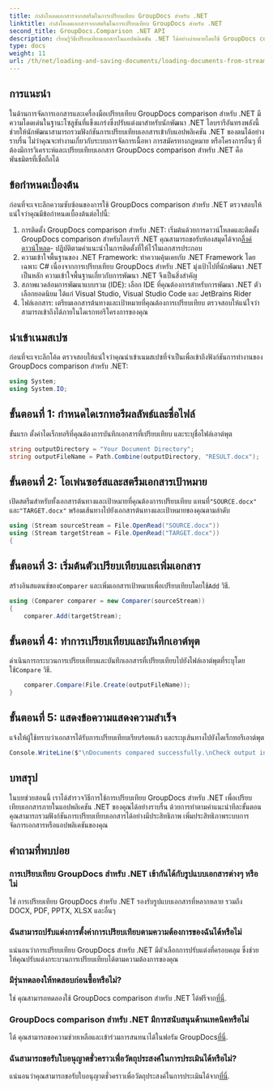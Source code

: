 ```yaml
---
title: กำลังโหลดเอกสารจากสตรีมในการเปรียบเทียบ GroupDocs สำหรับ .NET
linktitle: กำลังโหลดเอกสารจากสตรีมในการเปรียบเทียบ GroupDocs สำหรับ .NET
second_title: GroupDocs.Comparison .NET API
description: เรียนรู้วิธีเปรียบเทียบเอกสารในแอปพลิเคชัน .NET ได้อย่างง่ายดายโดยใช้ GroupDocs comparison ซึ่งเป็นไลบรารี .NET อันทรงประสิทธิภาพ
type: docs
weight: 11
url: /th/net/loading-and-saving-documents/loading-documents-from-stream/
---
```

## การแนะนำ
ในด้านการจัดการเอกสารและเครื่องมือเปรียบเทียบ GroupDocs comparison สำหรับ .NET มีความโดดเด่นในฐานะโซลูชันที่แข็งแกร่งซึ่งปรับแต่งมาสำหรับนักพัฒนา .NET ไลบรารีอันทรงพลังนี้ช่วยให้นักพัฒนาสามารถรวมฟังก์ชันการเปรียบเทียบเอกสารเข้ากับแอปพลิเคชัน .NET ของตนได้อย่างราบรื่น ไม่ว่าคุณจะทำงานเกี่ยวกับระบบการจัดการเนื้อหา การสมัครทางกฎหมาย หรือโครงการอื่นๆ ที่ต้องมีการวิเคราะห์และเปรียบเทียบเอกสาร GroupDocs comparison สำหรับ .NET คือพันธมิตรที่เชื่อถือได้
## ข้อกำหนดเบื้องต้น
ก่อนที่จะเจาะลึกความซับซ้อนของการใช้ GroupDocs comparison สำหรับ .NET ตรวจสอบให้แน่ใจว่าคุณมีข้อกำหนดเบื้องต้นต่อไปนี้:
1.  การติดตั้ง GroupDocs comparison สำหรับ .NET: เริ่มต้นด้วยการดาวน์โหลดและติดตั้ง GroupDocs comparison สำหรับไลบรารี .NET คุณสามารถขอรับห้องสมุดได้จาก[ลิ้งค์ดาวน์โหลด](https://releases.groupdocs.com/comparison/net/)- ปฏิบัติตามคำแนะนำในการติดตั้งที่ให้ไว้ในเอกสารประกอบ
2. ความเข้าใจพื้นฐานของ .NET Framework: ทำความคุ้นเคยกับ .NET Framework โดยเฉพาะ C# เนื่องจากการเปรียบเทียบ GroupDocs สำหรับ .NET มุ่งเป้าไปที่นักพัฒนา .NET เป็นหลัก ความเข้าใจพื้นฐานเกี่ยวกับการพัฒนา .NET จึงเป็นสิ่งสำคัญ
3. สภาพแวดล้อมการพัฒนาแบบรวม (IDE): เลือก IDE ที่คุณต้องการสำหรับการพัฒนา .NET ตัวเลือกยอดนิยม ได้แก่ Visual Studio, Visual Studio Code และ JetBrains Rider
4. ไฟล์เอกสาร: เตรียมเอกสารต้นทางและเป้าหมายที่คุณต้องการเปรียบเทียบ ตรวจสอบให้แน่ใจว่าสามารถเข้าถึงได้ภายในไดเรกทอรีโครงการของคุณ

## นำเข้าเนมสเปซ
ก่อนที่จะเจาะลึกโค้ด ตรวจสอบให้แน่ใจว่าคุณนำเข้าเนมสเปซที่จำเป็นเพื่อเข้าถึงฟังก์ชันการทำงานของ GroupDocs comparison สำหรับ .NET:
```csharp
using System;
using System.IO;
```
## ขั้นตอนที่ 1: กำหนดไดเรกทอรีผลลัพธ์และชื่อไฟล์
ขั้นแรก ตั้งค่าไดเร็กทอรีที่คุณต้องการบันทึกเอกสารที่เปรียบเทียบ และระบุชื่อไฟล์เอาต์พุต
```csharp
string outputDirectory = "Your Document Directory";
string outputFileName = Path.Combine(outputDirectory, "RESULT.docx");
```
## ขั้นตอนที่ 2: โอเพ่นซอร์สและสตรีมเอกสารเป้าหมาย
 เปิดสตรีมสำหรับทั้งเอกสารต้นทางและเป้าหมายที่คุณต้องการเปรียบเทียบ แทนที่`"SOURCE.docx"` และ`"TARGET.docx"` พร้อมเส้นทางไปยังเอกสารต้นทางและเป้าหมายของคุณตามลำดับ
```csharp
using (Stream sourceStream = File.OpenRead("SOURCE.docx"))
using (Stream targetStream = File.OpenRead("TARGET.docx"))
{
```
## ขั้นตอนที่ 3: เริ่มต้นตัวเปรียบเทียบและเพิ่มเอกสาร
 สร้างอินสแตนซ์ของ`Comparer` และเพิ่มเอกสารเป้าหมายเพื่อเปรียบเทียบโดยใช้`Add` วิธี.
```csharp
using (Comparer comparer = new Comparer(sourceStream))
{
    comparer.Add(targetStream);
```
## ขั้นตอนที่ 4: ทำการเปรียบเทียบและบันทึกเอาต์พุต
 ดำเนินการกระบวนการเปรียบเทียบและบันทึกเอกสารที่เปรียบเทียบไปยังไฟล์เอาต์พุตที่ระบุโดยใช้`Compare` วิธี.
```csharp
    comparer.Compare(File.Create(outputFileName));
}
```
## ขั้นตอนที่ 5: แสดงข้อความแสดงความสำเร็จ
แจ้งให้ผู้ใช้ทราบว่าเอกสารได้รับการเปรียบเทียบเรียบร้อยแล้ว และระบุเส้นทางไปยังไดเร็กทอรีเอาต์พุต
```csharp
Console.WriteLine($"\nDocuments compared successfully.\nCheck output in {outputDirectory}.");
```

## บทสรุป
ในบทช่วยสอนนี้ เราได้สำรวจวิธีการใช้การเปรียบเทียบ GroupDocs สำหรับ .NET เพื่อเปรียบเทียบเอกสารภายในแอปพลิเคชัน .NET ของคุณได้อย่างราบรื่น ด้วยการทำตามคำแนะนำทีละขั้นตอน คุณสามารถรวมฟังก์ชันการเปรียบเทียบเอกสารได้อย่างมีประสิทธิภาพ เพิ่มประสิทธิภาพระบบการจัดการเอกสารหรือแอปพลิเคชันของคุณ
## คำถามที่พบบ่อย
### การเปรียบเทียบ GroupDocs สำหรับ .NET เข้ากันได้กับรูปแบบเอกสารต่างๆ หรือไม่
ใช่ การเปรียบเทียบ GroupDocs สำหรับ .NET รองรับรูปแบบเอกสารที่หลากหลาย รวมถึง DOCX, PDF, PPTX, XLSX และอื่นๆ
### ฉันสามารถปรับแต่งการตั้งค่าการเปรียบเทียบตามความต้องการของฉันได้หรือไม่
แน่นอนว่าการเปรียบเทียบ GroupDocs สำหรับ .NET มีตัวเลือกการปรับแต่งที่ครอบคลุม ซึ่งช่วยให้คุณปรับแต่งกระบวนการเปรียบเทียบได้ตามความต้องการของคุณ
### มีรุ่นทดลองให้ทดสอบก่อนซื้อหรือไม่?
 ใช่ คุณสามารถทดลองใช้ GroupDocs comparison สำหรับ .NET ได้ฟรีจาก[ที่นี่](https://releases.groupdocs.com/).
### GroupDocs comparison สำหรับ .NET มีการสนับสนุนด้านเทคนิคหรือไม่
ได้ คุณสามารถขอความช่วยเหลือและเข้าร่วมการสนทนาได้ในฟอรัม GroupDocs[ที่นี่](https://forum.groupdocs.com/c/comparison/12).
### ฉันสามารถขอรับใบอนุญาตชั่วคราวเพื่อวัตถุประสงค์ในการประเมินได้หรือไม่?
 แน่นอนว่าคุณสามารถขอรับใบอนุญาตชั่วคราวเพื่อวัตถุประสงค์ในการประเมินได้จาก[ที่นี่](https://purchase.groupdocs.com/temporary-license/).